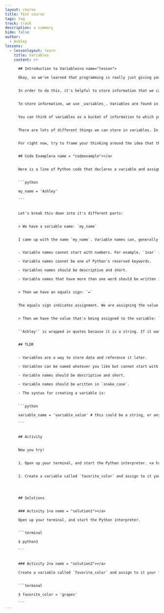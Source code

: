 ```yaml
---
layout: course
title: Test course
tags: tag
track: track
description: a summary
hide: false
author:
  - Ashley
lessons:
  - lessonlayout: learn
    title: Variables
    content: >+
      
      ## Introduction to Variables<a name="lesson">

      Okay, so we've learned that programming is really just giving your computer instructions in a way that it can understand.


      In order to do this, it's helpful to store information that we can reference over and over. This way we can keep telling the computer, "Hey, look at this!", and it will know what we're talking about.


      To store information, we use _variables_. Variables are found in every single programming language - they are a fundamental part of helping your computer know what the f*ck you want it to do.


      You can think of variables as a bucket of information to which you give a name. Romeo had it right when he said "What's in a name - a rose by any other name would smell as sweet." The name you give your variable, from the computer's perspective doesn't matter. From a human perspective, it matters a lot. But we'll get into that in a second. 


      There are lots of different things we can store in variables. In Python, we call these things _objects_. Object is a term you'll hear a lot in programming. You might also hear things like "everything in Python is an object." That's true, and the specifics of what that really means will be coming later in this course. 


      For right now, try to frame your thinking around the idea that the _stuff_ of Python are objects. This includes words and typed characters (these are called _strings_), integers and other numerical forms, groups of data called _lists_, _dictionaries_, _tuples_, and _sets_, and other objects that you can create and define yourself. Any of these things can be stored inside of a variable for referencing at any point in your code (with some limitations, ::wink::).


      ## Code Example<a name = "codeexample"></a>


      Here is a line of Python code that declares a variable and assigns a value to it:


      ```python

      my_name = 'Ashley'

      ```


      Let's break this down into it's different parts:


      > We have a variable name: `my_name`


      I came up with the name `my_name`. Variable names can, generally speaking, be whatever you like. Here are some guidelines:


      - Variable names cannot start with numbers. For example, `1var` is not a valid variable name.

      - Variable names cannot be one of Python's reserved keywords. 

      - Variables names should be descriptive and short.

      - Variable names that have more than one word should be written in "snake cake". Snake case is when you replace all the spaces with underscores. For example, `this_is_snake_case`. This is common throughout all of Python.


      > Then we have an equals sign: `=`


      The equals sign indicates assignment. We are assigning the value on the right hand side of the equals sign to the variable we declared on left side of the equals sign.


      > Then we have the value that's being assigned to the variable: `'Ashley'`.


      `'Ashley'` is wrapped in quotes because it is a string. If it was not wrapped in quotes, the Python interpreter would think I was referencing another variable, and it would get confused, and throw an error. Remember - programming is about being super explicit so the computer knows wtf we're talking about. This is one of those instances.


      ## TLDR


      - Variables are a way to store data and reference it later.

      - Variables can be named whatever you like but cannot start with a number. 

      - Variable names should be descriptive and short.

      - Variable names should be written in `snake_case`.

      - The syntax for creating a variable is:


      ```python

      variable_name = 'variable_value' # this could be a string, or any other Python object/value

      ```


      ## Activity


      Now you try! 


      1. Open up your terminal, and start the Python interpreter. <a href = "#solution1">See Solution</a>


      2. Create a variable called `favorite_color` and assign to it your favorite color. <a href = "#solution2">See Solution</a>




      ## Solutions


      ### Activity 1<a name = "solution1"></a>

      Open up your terminal, and start the Python interpreter. 


      ```terminal

      $ python3

      ```


      ### Activity 2<a name = "solution2"></a>

      Create a variable called `favorite_color` and assign to it your favorite color.


      ```terminal

      $ favorite_color = 'grapes'

      ```
---
```

